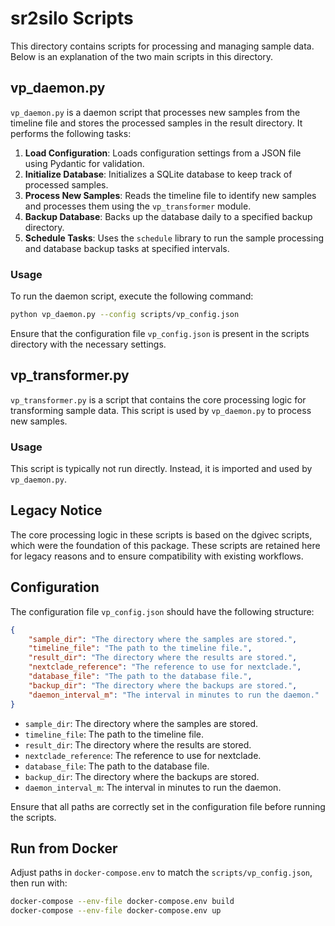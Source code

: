 # sr2silo Scripts

This directory contains scripts for processing and managing sample data. Below is an explanation of the two main scripts in this directory.

## vp_daemon.py

`vp_daemon.py` is a daemon script that processes new samples from the timeline file and stores the processed samples in the result directory. It performs the following tasks:

1. **Load Configuration**: Loads configuration settings from a JSON file using Pydantic for validation.
2. **Initialize Database**: Initializes a SQLite database to keep track of processed samples.
3. **Process New Samples**: Reads the timeline file to identify new samples and processes them using the `vp_transformer` module.
4. **Backup Database**: Backs up the database daily to a specified backup directory.
5. **Schedule Tasks**: Uses the `schedule` library to run the sample processing and database backup tasks at specified intervals.

### Usage

To run the daemon script, execute the following command:

```sh
python vp_daemon.py --config scripts/vp_config.json
```
Ensure that the configuration file `vp_config.json` is present in the scripts directory with the necessary settings.

## vp_transformer.py

`vp_transformer.py` is a script that contains the core processing logic for transforming sample data. This script is used by `vp_daemon.py` to process new samples.

### Usage

This script is typically not run directly. Instead, it is imported and used by `vp_daemon.py`.

## Legacy Notice

The core processing logic in these scripts is based on the dgivec scripts, which were the foundation of this package. These scripts are retained here for legacy reasons and to ensure compatibility with existing workflows.

## Configuration

The configuration file `vp_config.json` should have the following structure:

```json
{
    "sample_dir": "The directory where the samples are stored.",
    "timeline_file": "The path to the timeline file.",
    "result_dir": "The directory where the results are stored.",
    "nextclade_reference": "The reference to use for nextclade.",
    "database_file": "The path to the database file.",
    "backup_dir": "The directory where the backups are stored.",
    "daemon_interval_m": "The interval in minutes to run the daemon."
}
```

- `sample_dir`: The directory where the samples are stored.
- `timeline_file`: The path to the timeline file.
- `result_dir`: The directory where the results are stored.
- `nextclade_reference`: The reference to use for nextclade.
- `database_file`: The path to the database file.
- `backup_dir`: The directory where the backups are stored.
- `daemon_interval_m`: The interval in minutes to run the daemon.

Ensure that all paths are correctly set in the configuration file before running the scripts.

## Run from Docker

Adjust paths in `docker-compose.env` to match the `scripts/vp_config.json`, then run with:

```sh
docker-compose --env-file docker-compose.env build
docker-compose --env-file docker-compose.env up
```
